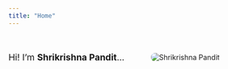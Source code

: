```yaml
---
title: "Home"
---
```


<div style="display: flex; flex-wrap: wrap; align-items: center; gap: 2rem; margin-top: 2rem;">
  <div style="flex: 1; min-width: 250px; font-size: 1.1rem;">
    <p>Hi! I’m <strong>Shrikrishna Pandit</strong>...</p>
  </div>
  <div style="flex: 1; min-width: 200px;">
    <img src="/images/profile.jpg" alt="Shrikrishna Pandit" style="max-width: 100%; border-radius: 8px;" />
  </div>
</div>

